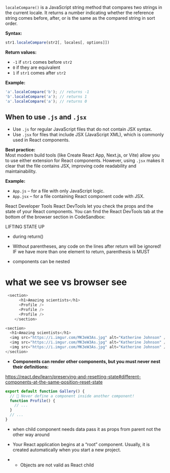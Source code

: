 `localeCompare()` is a JavaScript string method that compares two strings in the current locale. It returns a number indicating whether the reference string comes before, after, or is the same as the compared string in sort order.

**Syntax:**
```js
str1.localeCompare(str2[, locales[, options]])
```

**Return values:**
- `-1` if `str1` comes before `str2`
- `0` if they are equivalent
- `1` if `str1` comes after `str2`

**Example:**
```js
'a'.localeCompare('b'); // returns -1
'b'.localeCompare('a'); // returns 1
'a'.localeCompare('a'); // returns 0
```


## When to use `.js` and `.jsx`

- Use `.js` for regular JavaScript files that do not contain JSX syntax.
- Use `.jsx` for files that include JSX (JavaScript XML), which is commonly used in React components.

**Best practice:**  
Most modern build tools (like Create React App, Next.js, or Vite) allow you to use either extension for React components. However, using `.jsx` makes it clear that the file contains JSX, improving code readability and maintainability.

**Example:**
- `App.js` – for a file with only JavaScript logic.
- `App.jsx` – for a file containing React component code with JSX.

React Developer Tools 
React DevTools let you check the props and the state of your React components. You can find the React DevTools tab at the bottom of the browser section in CodeSandbox:


LIFTING STATE UP



* during return()
* Without parentheses, any code on the lines after return will be ignored! IF we have more than one element to return, parenthesis is MUST

* components can be nested
# what we see vs browser see
```js
 <section>
      <h1>Amazing scientists</h1>
      <Profile />
      <Profile />
      <Profile />
    </section>
```
```js
<section>
  <h1>Amazing scientists</h1>
  <img src="https://i.imgur.com/MK3eW3As.jpg" alt="Katherine Johnson" />
  <img src="https://i.imgur.com/MK3eW3As.jpg" alt="Katherine Johnson" />
  <img src="https://i.imgur.com/MK3eW3As.jpg" alt="Katherine Johnson" />
</section>
```
* **Components can render other components, but you must never nest their definitions:**

https://react.dev/learn/preserving-and-resetting-state#different-components-at-the-same-position-reset-state

```js
export default function Gallery() {
  // 🔴 Never define a component inside another component!
  function Profile() {
    // ...
  }
  // ...
}
```

* when child component needs data pass it as props from parent not the other way around

* Your React application begins at a “root” component. Usually, it is created automatically when you start a new project. 


* * Objects are not valid as React child








